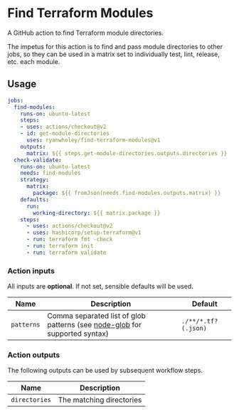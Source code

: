# Find Terraform Modules

A GitHub action to find Terraform module directories.

The impetus for this action is to find and pass module directories to other jobs, so they can be used in a matrix set to individually test, lint, release, etc. each module.

## Usage

```yml
jobs:
  find-modules:
    runs-on: ubuntu-latest
    steps:
    - uses: actions/checkout@v2
    - id: get-module-directories
      uses: ryanwholey/find-terraform-modules@v1
    outputs:
      matrix: ${{ steps.get-module-directories.outputs.directories }}
  check-validate:
    runs-on: ubuntu-latest
    needs: find-modules
    strategy:
      matrix:
        package: ${{ fromJson(needs.find-modules.outputs.matrix) }}
    defaults:
      run:
        working-directory: ${{ matrix.package }}
    steps:
      - uses: actions/checkout@v2
      - uses: hashicorp/setup-terraform@v1
      - run: terraform fmt -check
      - run: terraform init
      - run: terraform validate
```

### Action inputs

All inputs are **optional**. If not set, sensible defaults will be used.

| Name | Description | Default |
| --- | --- | --- |
| `patterns` | Comma separated list of glob patterns (see [node-glob](https://github.com/isaacs/node-glob#glob-primer) for supported syntax) | `./**/*.tf?(.json)` |

### Action outputs

The following outputs can be used by subsequent workflow steps.

| Name | Description |
| --- | --- |
| `directories` | The matching directories |
